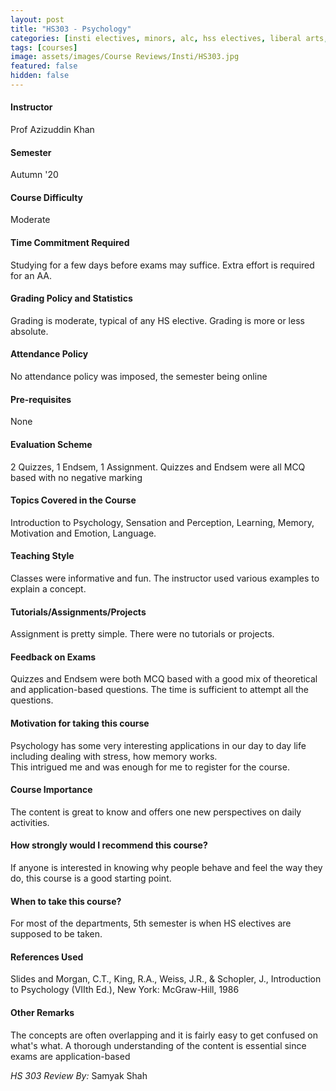 ```yaml
---
layout: post
title: "HS303 - Psychology"
categories: [insti electives, minors, alc, hss electives, liberal arts, HS]
tags: [courses]
image: assets/images/Course Reviews/Insti/HS303.jpg
featured: false
hidden: false
---
```


#### Instructor
Prof Azizuddin Khan

#### Semester
Autumn '20

#### Course Difficulty
Moderate

#### Time Commitment Required
Studying for a few days before exams may suffice. Extra effort is required for an AA.

#### Grading Policy and Statistics
Grading is moderate, typical of any HS elective. Grading is more or less absolute.

#### Attendance Policy
No attendance policy was imposed, the semester being online

#### Pre-requisites
None

#### Evaluation Scheme
2 Quizzes, 1 Endsem, 1 Assignment. Quizzes and Endsem were all MCQ based with no negative marking

#### Topics Covered in the Course
Introduction to Psychology, Sensation and Perception, Learning, Memory, Motivation and Emotion, Language.

#### Teaching Style
Classes were informative and fun. The instructor used various examples to explain a concept. 

#### Tutorials/Assignments/Projects
Assignment is pretty simple. There were no tutorials or projects.

#### Feedback on Exams
Quizzes and Endsem were both MCQ based with a good mix of theoretical and application-based questions. The time is sufficient to attempt all the questions.   


#### Motivation for taking this course
Psychology has some very interesting applications in our day to day life including dealing with stress, how memory works.  
This intrigued me and was enough for me to register for the course.

#### Course Importance
The content is great to know and offers one new perspectives on daily activities.

#### How strongly would I recommend this course?
If anyone is interested in knowing why people behave and feel the way they do, this course is a good starting point.

#### When to take this course?
For most of the departments, 5th semester is when HS electives are supposed to be taken.

#### References Used
Slides and Morgan, C.T., King, R.A., Weiss, J.R., & Schopler, J., Introduction to Psychology (VIIth Ed.), New York: McGraw-Hill, 1986

#### Other Remarks
The concepts are often overlapping and it is fairly easy to get confused on what's what. A thorough understanding of the content is essential since exams are application-based

*HS 303 Review By:* Samyak Shah